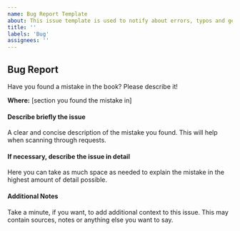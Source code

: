 ```yaml
---
name: Bug Report Template
about: This issue template is used to notify about errors, typos and general mistakes in the book
title: ''
labels: 'Bug'
assignees: ''
---
```


Bug Report
----------

Have you found a mistake in the book? Please describe it!

**Where:** [section you found the mistake in]

#### Describe briefly the issue

A clear and concise description of the mistake you found. This will help when scanning through requests.

#### If necessary, describe the issue in detail

Here you can take as much space as needed to explain the mistake in the highest amount of detail possible.

#### Additional Notes

Take a minute, if you want, to add additional context to this issue. This may contain sources, notes or anything else you want to say.
